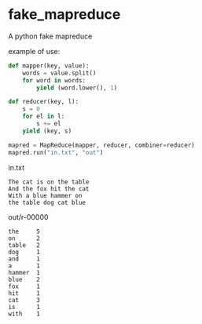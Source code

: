 # fake_mapreduce
A python fake mapreduce

example of use:
```python
def mapper(key, value):
    words = value.split()
    for word in words:
        yield (word.lower(), 1)

def reducer(key, l):
    s = 0
    for el in l:
        s += el
    yield (key, s)

mapred = MapReduce(mapper, reducer, combiner=reducer)
mapred.run("in.txt", "out")
```

in.txt
```
The cat is on the table
And the fox hit the cat
With a blue hammer on
the table dog cat blue
```
out/r-00000
```
the     5
on      2
table   2
dog     1
and     1
a       1
hammer  1
blue    2
fox     1
hit     1
cat     3
is      1
with    1
```